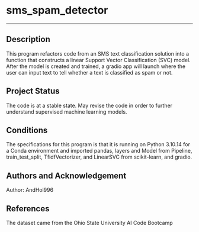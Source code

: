 # sms_spam_detector
***
## Description
This program refactors code from an SMS text classification solution into a function that constructs a linear Support Vector Classification (SVC) model. After the model is created and trained, a gradio app will launch where the user can input text to tell whether a text is classified as spam or not.

## Project Status
The code is at a stable state. May revise the code in order to further understand supervised machine learning models.

## Conditions
The specifications for this program is that it is running on Python 3.10.14 for a Conda environment and imported pandas, layers and Model from Pipeline, train_test_split, TfidfVectorizer, and LinearSVC from scikit-learn, and gradio.

## Authors and Acknowledgement
Author: AndHol996

## References
The dataset came from the Ohio State University AI Code Bootcamp
